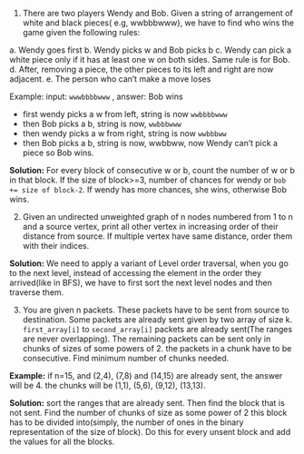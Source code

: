 1. There are two players Wendy and Bob. Given a string of arrangement of white and black pieces( e.g, wwbbbwww), we have to find who wins the game given the following rules:

  a. Wendy goes first
  b. Wendy picks w and Bob picks b
  c. Wendy can pick a white piece only if it has at least one w on both sides. Same rule is for Bob.
  d. After, removing a piece, the other pieces to its left and right are now adjacent.
  e. The person who can’t make a move loses
        
Example:
input: `wwwbbbbwww` , answer: Bob wins
* first wendy picks a w from left, string is now `wwbbbbwww`
* then Bob picks a b, string is now, `wwbbbwww`
* then wendy picks a w from right, string is now `wwbbbww`
* then Bob picks a b, string is now, wwbbww, now Wendy can’t pick a piece so Bob wins.

**Solution:** For every block of consecutive w or b, count the number of w or b in that block. If the size of block>=3, number of chances for wendy or `bob += size of block-2`. If wendy has more chances, she wins, otherwise Bob wins.


2. Given an undirected unweighted graph of n nodes numbered from 1 to n and a source vertex, print all other vertex in increasing order of their distance from source. If multiple vertex have same distance, order them with their indices.

**Solution:** We need to apply a variant of Level order traversal, when you go to the next level, instead of accessing the element in the order they arrived(like in BFS), we have to first sort the next level nodes and then traverse them.


3. You are given n packets. These packets have to be sent from source to destination. Some packets are already sent given by two array of size k. `first_array[i]` to `second_array[i]` packets are already sent(The ranges are never overlapping). The remaining packets can be sent only in chunks of sizes of some powers of 2. the packets in a chunk have to be consecutive. Find minimum number of  chunks needed.

**Example:** if n=15, and (2,4), (7,8) and (14,15) are already sent, the answer will be  4. the chunks will be (1,1), (5,6), (9,12), (13,13).


**Solution:** sort the ranges that are already sent. Then find the block that is not sent. Find the number of chunks of size as some power of 2 this block has to be divided into(simply, the number of ones in the binary representation of the size of block). Do this for every unsent block and add the values for all the blocks.
